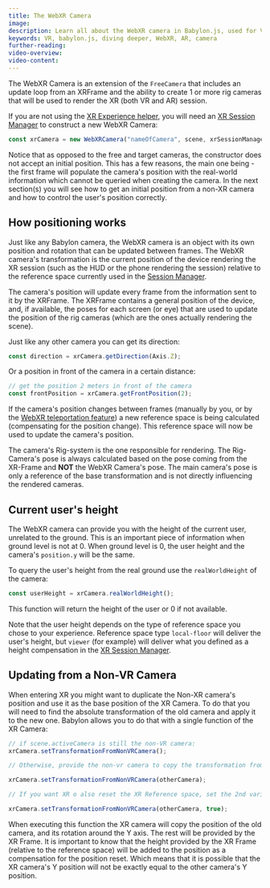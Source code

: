 ```yaml
---
title: The WebXR Camera
image: 
description: Learn all about the WebXR camera in Babylon.js, used for VR and AR sessions.
keywords: VR, babylon.js, diving deeper, WebXR, AR, camera
further-reading:
video-overview:
video-content:
---
```


The WebXR Camera is an extension of the `FreeCamera` that includes an update loop from an XRFrame and the ability to create 1 or more rig cameras that will be used to render the XR (both VR and AR) session.

If you are not using the [XR Experience helper](/divingDeeper/webXR/webXRExperienceHelpers), you will need an [XR Session Manager](/divingDeeper/webXR/webXRSessionManagers) to construct a new WebXR Camera:

``` javascript
const xrCamera = new WebXRCamera("nameOfCamera", scene, xrSessionManager);
```

Notice that as opposed to the free and target cameras, the constructor does not accept an initial position. This has a few reasons, the main one being - the first frame will populate the camera's position with the real-world information which cannot be queried when creating the camera. In the next section(s) you will see how to get an initial position from a non-XR camera and how to control the user's position correctly.

## How positioning works

Just like any Babylon camera, the WebXR camera is an object with its own position and rotation that can be updated between frames. The WebXR camera's transformation is the current position of the device rendering the XR session (such as the HUD or the phone rendering the session) relative to the reference space currently used in the [Session Manager](/divingDeeper/webXR/webXRSessionManagers).

The camera's position will update every frame from the information sent to it by the XRFrame. The XRFrame contains a general position of the device, and, if available, the poses for each screen (or eye) that are used to update the position of the rig cameras (which are the ones actually rendering the scene).

Just like any other camera you can get its direction:

``` javascript
const direction = xrCamera.getDirection(Axis.Z);
```

Or a position in front of the camera in a certain distance:

``` javascript
// get the position 2 meters in front of the camera
const frontPosition = xrCamera.getFrontPosition(2);
```

If the camera's position changes between frames (manually by you, or by the [WebXR teleportation feature](/typedoc/classes/babylon.webxrmotioncontrollerteleportation)) a new reference space is being calculated (compensating for the position change). This reference space will now be used to update the camera's position.

The camera's Rig-system is the one responsible for rendering. The Rig-Camera's pose is always calculated based on the pose coming from the XR-Frame and **NOT** the WebXR Camera's pose. The main camera's pose is only a reference of the base transformation and is not directly influencing the rendered cameras.

## Current user's height

The WebXR camera can provide you with the height of the current user, unrelated to the ground. This is an important piece of information when ground level is not at 0. When ground level is 0, the user height and the camera's `position.y` will be the same.

To query the user's height from the real ground use the `realWorldHeight` of the camera:

```javascript
const userHeight = xrCamera.realWorldHeight();
```

This function will return the height of the user or 0 if not available.

Note that the user height depends on the type of reference space you chose to your experience. Reference space type `local-floor` will deliver the user's height, but `viewer` (for example) will deliver what you defined as a height compensation in the [XR Session Manager](/divingDeeper/webXR/webXRSessionManagers).

## Updating from a Non-VR Camera

When entering XR you might want to duplicate the Non-XR camera's position and use it as the base position of the XR Camera. To do that you will need to find the absolute transformation of the old camera and apply it to the new one. Babylon allows you to do that with a single function of the XR Camera:

``` javascript
// if scene.activeCamera is still the non-VR camera:
xrCamera.setTransformationFromNonVRCamera();

// Otherwise, provide the non-vr camera to copy the transformation from:

xrCamera.setTransformationFromNonVRCamera(otherCamera);

// If you want XR o also reset the XR Reference space, set the 2nd variable to true:

xrCamera.setTransformationFromNonVRCamera(otherCamera, true);
```

When executing this function the XR camera will copy the position of the old camera, and its rotation around the Y axis. The rest will be provided by the XR Frame. It is important to know that the height provided by the XR Frame (relative to the reference space) will be added to the position as a compensation for the position reset. Which means that it is possible that the XR camera's Y position will not be exactly equal to the other camera's Y position.
